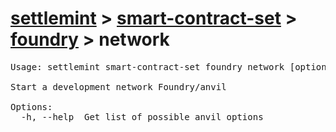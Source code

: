 # [settlemint](../../../settlemint.md) > [smart-contract-set](../../smart-contract-set.md) > [foundry](../foundry.md) > network

<pre>Usage: settlemint smart-contract-set foundry network [options]

Start a development network Foundry/anvil

Options:
  -h, --help  Get list of possible anvil options
</pre>